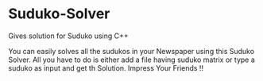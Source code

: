 # Suduko-Solver
Gives solution for Suduko  using C++

You can easily solves all the sudukos in your Newspaper using this Suduko Solver.
All you have to do is either add a file having suduko matrix or type a suduko as input and get th Solution.
Impress Your Friends !!
